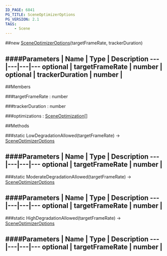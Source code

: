 ```yaml
---
ID_PAGE: 6841
PG_TITLE: SceneOptimizerOptions
PG_VERSION: 2.1
TAGS:
    - Scene
---
```

##new [SceneOptimizerOptions](page.php?p=6841)(targetFrameRate, trackerDuration)




####Parameters
 | Name | Type | Description
---|---|---|---
optional | targetFrameRate | number | 
optional | trackerDuration | number | 
---

##Members

###targetFrameRate : number




###trackerDuration : number




###optimizations : [SceneOptimization](page.php?p=6832)[]









##Methods

###static LowDegradationAllowed(targetFrameRate) &rarr; [SceneOptimizerOptions](page.php?p=6841)



####Parameters
 | Name | Type | Description
---|---|---|---
optional | targetFrameRate | number | 
---

###static ModerateDegradationAllowed(targetFrameRate) &rarr; [SceneOptimizerOptions](page.php?p=6841)



####Parameters
 | Name | Type | Description
---|---|---|---
optional | targetFrameRate | number | 
---

###static HighDegradationAllowed(targetFrameRate) &rarr; [SceneOptimizerOptions](page.php?p=6841)

####Parameters
 | Name | Type | Description
---|---|---|---
optional | targetFrameRate | number | 
---
